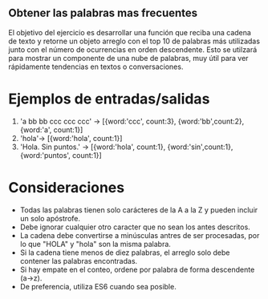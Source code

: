 ## Obtener las palabras mas frecuentes

El objetivo del ejercicio es desarrollar una función que reciba una cadena de texto y retorne un objeto arreglo con 
el top 10 de palabras más utilizadas junto con el número de ocurrencias en orden descendente. Esto se utilzará
para mostrar un componente de una nube de palabras, muy útil para ver rápidamente tendencias en textos o conversaciones.

# Ejemplos de entradas/salidas

1. 'a bb bb ccc ccc ccc' -> [{word:'ccc', count:3}, {word:'bb',count:2}, {word:'a', count:1}]
2. 'hola'-> [{word:'hola', count:1}]
3. 'Hola. Sin puntos.' ->  [{word:'hola', count:1}, {word:'sin',count:1}, {word:'puntos', count:1}]

# Consideraciones

- Todas las palabras tienen solo carácteres de la A a la Z y pueden incluir un solo apóstrofe.
- Debe ignorar cualquier otro caracter que no sean los antes descritos.
- La cadena debe convertirse a minúsculas antres de ser procesadas, por lo que "HOLA" y "hola" son la misma palabra. 
- Si la cadena tiene menos de diez palabras, el arreglo solo debe contener las palabras encontradas.
- Si hay empate en el conteo, ordene por palabra de forma descendente (a->z).
- De preferencia, utiliza ES6 cuando sea posible.




